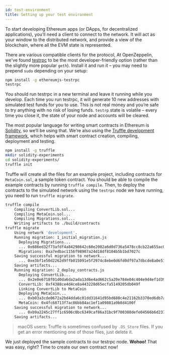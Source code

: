 ```yaml
---
id: test-environment
title: Setting up your test environment
---
```


To start developing Ethereum apps (or DApps, for decentralized applications),
you’ll need a client to connect to the network.
It will act as your window to the distributed network, and provide a view of
the blockchain, where all the EVM state is represented.

There are various compatible clients for the protocol, At OpenZeppelin, we've found
[testrpc](https://github.com/ethereumjs/testrpc) to be the most
developer-friendly option (rather than the slightly more popular `geth`).
Install it and run it – you may need to prepend `sudo` depending on your setup:

```sh
npm install -g ethereumjs-testrpc
testrpc
```

You should run testrpc in a new terminal and leave it running while you
develop. Each time you run testrpc, it will generate 10 new addresses with
simulated test funds for you to use. This is not real money and you’re safe to
try anything with no risk of losing funds. `testrp` state is volatile – every time you close it, 
the state of your node and accounts will be cleared.

The most popular language for writing smart contracts in Ethereum is
[Solidity](https://solidity.readthedocs.io/en/latest/), so we’ll be using that.
We’re also using the [Truffle development framework](https://github.com/trufflesuite/truffle), which helps with 
smart contract creation, compiling, deployment and testing.

```sh
npm install -g truffle
mkdir solidity-experiments
cd solidity-experiments/
truffle init
```

Truffle will create all the files for an example project, including contracts
for `MetaCoin.sol`, a sample token contract. 
You should be able to compile the example contracts by running `truffle compile`.
Then, to deploy the contracts to the simulated network using the `testrpc` node
we have running, you need to run `truffle migrate`.

```sh
truffle compile
    Compiling ConvertLib.sol...
    Compiling MetaCoin.sol...
    Compiling Migrations.sol...
    Writing artifacts to ./build/contracts
truffle migrate
    Using network 'development'.
    Running migration: 1_initial_migration.js
      Deploying Migrations...
      ... 0x686ed32f73afdf4a84298642c60e2002a6d0d736a5478cc8cb22a655ac018a67
      Migrations: 0xa7edbac1156f98907a24d18df8104b5b1bd7027c
    Saving successful migration to network...
      ... 0xe3bf1e50d2262d9ffb015091e5f2974c8ebe0d6fd0df97a7dbcde8a0e51c694a
    Saving artifacts...
    Running migration: 2_deploy_contracts.js
      Deploying ConvertLib...
      ... 0x2e0e6718f01d0da6da2ada13d6e4ad662c5a20e784e04c404e9d4ef1d392bdae
      ConvertLib: 0xf4388ce4d4ce8a443228d65ecfa5149205db049f
      Linking ConvertLib to MetaCoin
      Deploying MetaCoin...
      ... 0xb03a3cde0672a2bd4dda6c01dd31641d95bd680c4e21162b3370ed6db7a5620d
      MetaCoin: 0x4fc68713f7ac86bb84ac1ef1a09881a9b8d4100f
    Saving successful migration to network...
      ... 0xb9a2245c27ff1c6506c0bc6349caf86a31bc9f700388defe04566b6d237b54b6
    Saving artifacts...
```

> macOS users: Truffle is sometimes confused by `.DS_Store` files. If you get an error mentioning one of those files, just delete it.

We just deployed the sample contracts to our testrpc node. **Wohoo!** That was easy, right? Time to create our own contract now!
